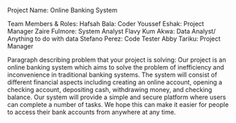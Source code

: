 Project Name: Online Banking System

Team Members & Roles:
Hafsah Bala: Coder
Youssef Eshak: Project Manager
Zaire Fulmore: System Analyst
Flavy Kum Akwa: Data Analyst/ Anything to do with data
Stefano Perez: Code Tester
Abby Tariku: Project Manager

Paragraph describing problem that your project is solving:
Our project is an online banking system which aims to solve the problem of inefficiency and inconvenience in traditional banking systems. The system will consist of different financial aspects including creating an online account, opening a checking account, depositing cash, withdrawing money, and checking balance. Our system will provide a simple and secure platform where users can complete a number of tasks. We hope this can make it easier for people to access their bank accounts from anywhere at any time.
